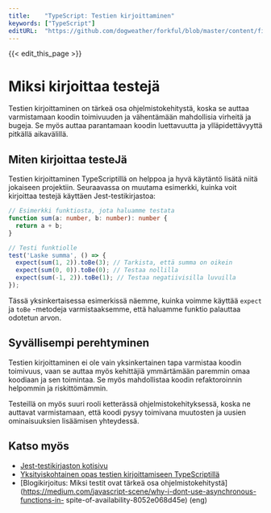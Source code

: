 ```yaml
---
title:    "TypeScript: Testien kirjoittaminen"
keywords: ["TypeScript"]
editURL:  "https://github.com/dogweather/forkful/blob/master/content/fi/typescript/writing-tests.md"
---
```


{{< edit_this_page >}}

# Miksi kirjoittaa testejä

Testien kirjoittaminen on tärkeä osa ohjelmistokehitystä, koska se auttaa varmistamaan koodin toimivuuden ja vähentämään mahdollisia virheitä ja bugeja. Se myös auttaa parantamaan koodin luettavuutta ja ylläpidettävyyttä pitkällä aikavälillä.

## Miten kirjoittaa testeJä

Testien kirjoittaminen TypeScriptillä on helppoa ja hyvä käytäntö lisätä niitä jokaiseen projektiin. Seuraavassa on muutama esimerkki, kuinka voit kirjoittaa testejä käyttäen Jest-testikirjastoa:

```TypeScript
// Esimerkki funktiosta, jota haluamme testata
function sum(a: number, b: number): number {
  return a + b;
}

// Testi funktiolle
test('Laske summa', () => {
  expect(sum(1, 2)).toBe(3); // Tarkista, että summa on oikein
  expect(sum(0, 0)).toBe(0); // Testaa nollilla
  expect(sum(-1, 2)).toBe(1); // Testaa negatiivisilla luvuilla
});
```

Tässä yksinkertaisessa esimerkissä näemme, kuinka voimme käyttää `expect` ja `toBe` -metodeja varmistaaksemme, että haluamme funktio palauttaa odotetun arvon.

## Syvällisempi perehtyminen

Testien kirjoittaminen ei ole vain yksinkertainen tapa varmistaa koodin toimivuus, vaan se auttaa myös kehittäjiä ymmärtämään paremmin omaa koodiaan ja sen toimintaa. Se myös mahdollistaa koodin refaktoroinnin helpommin ja riskittömämmin.

Testeillä on myös suuri rooli ketterässä ohjelmistokehityksessä, koska ne auttavat varmistamaan, että koodi pysyy toimivana muutosten ja uusien ominaisuuksien lisäämisen yhteydessä.

## Katso myös

- [Jest-testikirjaston kotisivu](https://jestjs.io/)
- [Yksityiskohtainen opas testien kirjoittamiseen TypeScriptillä](https://basarat.gitbooks.io/typescript/docs/testing/jest.html)
- [Blogikirjoitus: Miksi testit ovat tärkeä osa ohjelmistokehitystä](https://medium.com/javascript-scene/why-i-dont-use-asynchronous-functions-in- spite-of-availability-8052e068d45e) (eng)